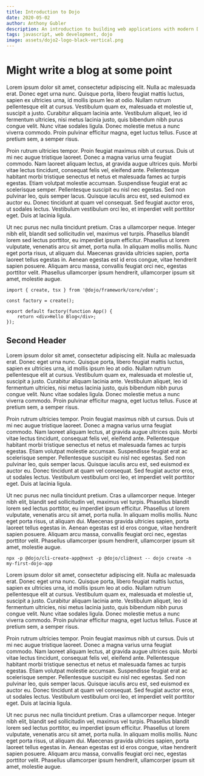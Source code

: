 ```yaml
---
title: Introduction to Dojo
date: 2020-05-02
author: Anthony Gubler
description: An introduction to building web applications with modern Dojo
tags: javascript, web development, dojo
image: assets/dojo2-logo-black-vertical.png
---
```


# Might write a blog at some point

Lorem ipsum dolor sit amet, consectetur adipiscing elit. Nulla ac malesuada erat. Donec eget urna nunc. Quisque porta, libero feugiat mattis luctus, sapien ex ultricies urna, id mollis ipsum leo at odio. Nullam rutrum pellentesque elit at cursus. Vestibulum quam ex, malesuada et molestie ut, suscipit a justo. Curabitur aliquam lacinia ante. Vestibulum aliquet, leo id fermentum ultricies, nisi metus lacinia justo, quis bibendum nibh purus congue velit. Nunc vitae sodales ligula. Donec molestie metus a nunc viverra commodo. Proin pulvinar efficitur magna, eget luctus tellus. Fusce at pretium sem, a semper risus.

Proin rutrum ultricies tempor. Proin feugiat maximus nibh ut cursus. Duis ut mi nec augue tristique laoreet. Donec a magna varius urna feugiat commodo. Nam laoreet aliquam lectus, at gravida augue ultrices quis. Morbi vitae lectus tincidunt, consequat felis vel, eleifend ante. Pellentesque habitant morbi tristique senectus et netus et malesuada fames ac turpis egestas. Etiam volutpat molestie accumsan. Suspendisse feugiat erat ac scelerisque semper. Pellentesque suscipit eu nisl nec egestas. Sed non pulvinar leo, quis semper lacus. Quisque iaculis arcu est, sed euismod ex auctor eu. Donec tincidunt at quam vel consequat. Sed feugiat auctor eros, ut sodales lectus. Vestibulum vestibulum orci leo, et imperdiet velit porttitor eget. Duis at lacinia ligula.

Ut nec purus nec nulla tincidunt pretium. Cras a ullamcorper neque. Integer nibh elit, blandit sed sollicitudin vel, maximus vel turpis. Phasellus blandit lorem sed lectus porttitor, eu imperdiet ipsum efficitur. Phasellus ut lorem vulputate, venenatis arcu sit amet, porta nulla. In aliquam mollis mollis. Nunc eget porta risus, ut aliquam dui. Maecenas gravida ultricies sapien, porta laoreet tellus egestas in. Aenean egestas est id eros congue, vitae hendrerit sapien posuere. Aliquam arcu massa, convallis feugiat orci nec, egestas porttitor velit. Phasellus ullamcorper ipsum hendrerit, ullamcorper ipsum sit amet, molestie augue.

```tsx
import { create, tsx } from '@dojo/framework/core/vdom';

const factory = create();

export default factory(function App() {
	return <div>Hello Blog</div>;
});
```

## Second Header

Lorem ipsum dolor sit amet, consectetur adipiscing elit. Nulla ac malesuada erat. Donec eget urna nunc. Quisque porta, libero feugiat mattis luctus, sapien ex ultricies urna, id mollis ipsum leo at odio. Nullam rutrum pellentesque elit at cursus. Vestibulum quam ex, malesuada et molestie ut, suscipit a justo. Curabitur aliquam lacinia ante. Vestibulum aliquet, leo id fermentum ultricies, nisi metus lacinia justo, quis bibendum nibh purus congue velit. Nunc vitae sodales ligula. Donec molestie metus a nunc viverra commodo. Proin pulvinar efficitur magna, eget luctus tellus. Fusce at pretium sem, a semper risus.

Proin rutrum ultricies tempor. Proin feugiat maximus nibh ut cursus. Duis ut mi nec augue tristique laoreet. Donec a magna varius urna feugiat commodo. Nam laoreet aliquam lectus, at gravida augue ultrices quis. Morbi vitae lectus tincidunt, consequat felis vel, eleifend ante. Pellentesque habitant morbi tristique senectus et netus et malesuada fames ac turpis egestas. Etiam volutpat molestie accumsan. Suspendisse feugiat erat ac scelerisque semper. Pellentesque suscipit eu nisl nec egestas. Sed non pulvinar leo, quis semper lacus. Quisque iaculis arcu est, sed euismod ex auctor eu. Donec tincidunt at quam vel consequat. Sed feugiat auctor eros, ut sodales lectus. Vestibulum vestibulum orci leo, et imperdiet velit porttitor eget. Duis at lacinia ligula.

Ut nec purus nec nulla tincidunt pretium. Cras a ullamcorper neque. Integer nibh elit, blandit sed sollicitudin vel, maximus vel turpis. Phasellus blandit lorem sed lectus porttitor, eu imperdiet ipsum efficitur. Phasellus ut lorem vulputate, venenatis arcu sit amet, porta nulla. In aliquam mollis mollis. Nunc eget porta risus, ut aliquam dui. Maecenas gravida ultricies sapien, porta laoreet tellus egestas in. Aenean egestas est id eros congue, vitae hendrerit sapien posuere. Aliquam arcu massa, convallis feugiat orci nec, egestas porttitor velit. Phasellus ullamcorper ipsum hendrerit, ullamcorper ipsum sit amet, molestie augue.

```shell
npx -p @dojo/cli-create-app@next -p @dojo/cli@next -- dojo create -n my-first-dojo-app
```

Lorem ipsum dolor sit amet, consectetur adipiscing elit. Nulla ac malesuada erat. Donec eget urna nunc. Quisque porta, libero feugiat mattis luctus, sapien ex ultricies urna, id mollis ipsum leo at odio. Nullam rutrum pellentesque elit at cursus. Vestibulum quam ex, malesuada et molestie ut, suscipit a justo. Curabitur aliquam lacinia ante. Vestibulum aliquet, leo id fermentum ultricies, nisi metus lacinia justo, quis bibendum nibh purus congue velit. Nunc vitae sodales ligula. Donec molestie metus a nunc viverra commodo. Proin pulvinar efficitur magna, eget luctus tellus. Fusce at pretium sem, a semper risus.

Proin rutrum ultricies tempor. Proin feugiat maximus nibh ut cursus. Duis ut mi nec augue tristique laoreet. Donec a magna varius urna feugiat commodo. Nam laoreet aliquam lectus, at gravida augue ultrices quis. Morbi vitae lectus tincidunt, consequat felis vel, eleifend ante. Pellentesque habitant morbi tristique senectus et netus et malesuada fames ac turpis egestas. Etiam volutpat molestie accumsan. Suspendisse feugiat erat ac scelerisque semper. Pellentesque suscipit eu nisl nec egestas. Sed non pulvinar leo, quis semper lacus. Quisque iaculis arcu est, sed euismod ex auctor eu. Donec tincidunt at quam vel consequat. Sed feugiat auctor eros, ut sodales lectus. Vestibulum vestibulum orci leo, et imperdiet velit porttitor eget. Duis at lacinia ligula.

Ut nec purus nec nulla tincidunt pretium. Cras a ullamcorper neque. Integer nibh elit, blandit sed sollicitudin vel, maximus vel turpis. Phasellus blandit lorem sed lectus porttitor, eu imperdiet ipsum efficitur. Phasellus ut lorem vulputate, venenatis arcu sit amet, porta nulla. In aliquam mollis mollis. Nunc eget porta risus, ut aliquam dui. Maecenas gravida ultricies sapien, porta laoreet tellus egestas in. Aenean egestas est id eros congue, vitae hendrerit sapien posuere. Aliquam arcu massa, convallis feugiat orci nec, egestas porttitor velit. Phasellus ullamcorper ipsum hendrerit, ullamcorper ipsum sit amet, molestie augue.